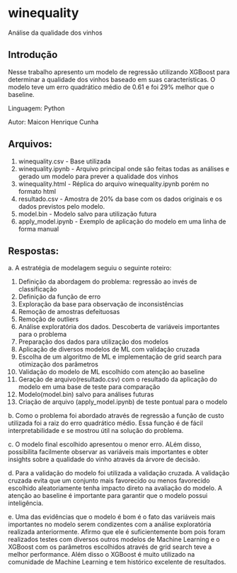 # winequality

Análise da qualidade dos vinhos

## Introdução

Nesse trabalho apresento um modelo de regressão utilizando XGBoost para determinar a qualidade dos vinhos baseado em suas  características. O modelo teve um erro quadrático médio de 0.61 e foi 29% melhor que o baseline.

Linguagem: Python

Autor: Maicon Henrique Cunha

## Arquivos:

1. winequality.csv - Base utilizada
2. winequality.ipynb - Arquivo principal onde são feitas todas as análises e gerado um modelo para prever a qualidade dos vinhos
3. winequality.html - Réplica do arquivo  winequality.ipynb porém no formato html
4. resultado.csv - Amostra de 20% da base com os dados originais e os dados previstos pelo modelo.
5. model.bin - Modelo salvo para utilização futura
6. apply_model.ipynb - Exemplo de aplicação do modelo em uma linha de forma manual

## Respostas:

a. A estratégia de modelagem seguiu o seguinte roteiro:

  1. Definição da abordagem do problema: regressão ao invés de classificação 
  2. Definição da função de erro
  3. Exploração da base para observação de inconsistências
  4. Remoção de amostras defeituosas
  5. Remoção de outliers
  6. Análise exploratória dos dados. Descoberta de variáveis importantes para o problema
  7. Preparação dos dados para utilização dos modelos
  8. Aplicação de diversos modelos de ML com validação cruzada
  9. Escolha de um algoritmo de ML e implementação de grid search para otimização dos parâmetros
  10. Validação do modelo de ML escolhido com atenção ao baseline
  11. Geração de arquivo(resultado.csv) com o resultado da aplicação do modelo em uma base de teste para comparação
  12. Modelo(model.bin) salvo para análises futuras
  13. Criação de arquivo (apply_model.ipynb) de teste pontual para o modelo

b. Como o problema foi abordado através de regressão a função de custo utilizada foi a raiz do erro quadrático médio. Essa função é de fácil interpretabilidade e se mostrou útil na solução do problema.

c. O modelo final escolhido apresentou o menor erro. ALém disso, possibilita facilmente observar as variáveis mais importantes e obter insights sobre a qualidade do vinho através da árvore de decisão.

d. Para a validação do modelo foi utilizada a validação cruzada. A validação cruzada evita que um conjunto mais favorecido ou menos favorecido escolhido aleatoriamente tenha impacto direto na avaliação do modelo. A atenção ao baseline é importante para garantir que o modelo possui inteligência.

e. Uma das evidências que o modelo é bom é o fato das variáveis mais importantes no modelo serem condizentes com a análise exploratória realizada anteriormente. Afirmo que ele é suficientemente bom pois foram realizados testes com diversos outros modelos de Machine Learning e o XGBoost com os parâmetros escolhidos através de grid search teve a melhor performance. Além disso o XGBoost é muito utilizado na comunidade de Machine Learning e tem histórico excelente de resultados.

